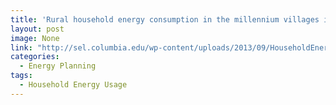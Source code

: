 ```yaml
---
title: 'Rural household energy consumption in the millennium villages in Sub-Saharan Africa'
layout: post
image: None
link: "http://sel.columbia.edu/wp-content/uploads/2013/09/HouseholdEnergyAfrica.pdf"
categories:
  - Energy Planning
tags:
  - Household Energy Usage
---
```

